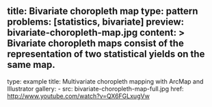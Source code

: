 title: Bivariate choropleth map
type: pattern
problems: [statistics, bivariate]
preview: bivariate-choropleth-map.jpg
content: >
    Bivariate choropleth maps consist of the representation of two statistical yields on the same map.
---
type: example
title:  Multivariate choropleth mapping with ArcMap and Illustrator 
gallery:
    - src: bivariate-choropleth-map-full.jpg
      href: http://www.youtube.com/watch?v=QX6FGLxugVw
